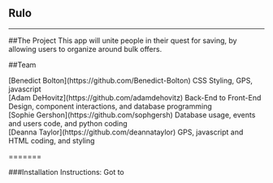 Rulo
-------------
-------------


##The Project
This app will unite people in their quest for saving, by allowing users to organize around bulk offers. 


##Team

<p> [Benedict Bolton](https://github.com/Benedict-Bolton) CSS Styling, GPS, javascript
<br>
[Adam DeHovitz](https://github.com/adamdehovitz) Back-End to Front-End Design, component interactions, and database programming
<br>
[Sophie Gershon](https://github.com/sophgersh) Database usage, events and users code, and python coding
<br>
[Deanna Taylor](https://github.com/deannataylor) GPS, javascript and HTML coding, and styling </p>

=======

###Installation Instructions:
Got to <url>
